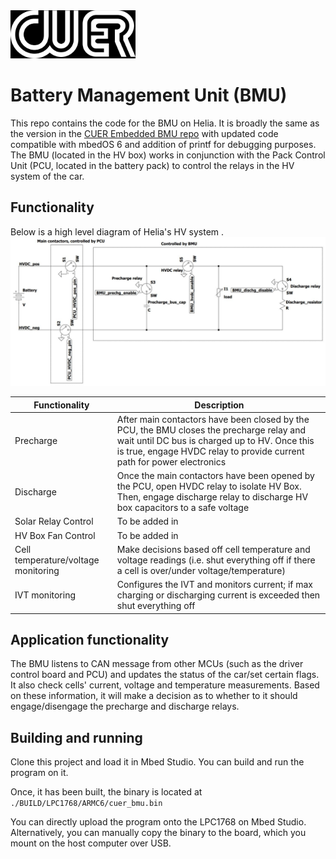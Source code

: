 <img src="./resources/cuer_logo_black_bg.jpg" alt="drawing" width="200"/>

# Battery Management Unit (BMU)
This repo contains the code for the BMU on Helia. It is broadly the same as the version in the [CUER Embedded BMU repo](https://github.com/CUER/Embedded/blob/master/BMU/main.cpp) with updated code compatible with mbedOS 6 and addition of printf for debugging purposes. The BMU (located in the HV box) works in conjunction with the Pack Control Unit (PCU, located in the battery pack) to control the relays in the HV system of the car.

## Functionality
Below is a high level diagram of Helia's HV system .
<img src="./resources/hv_box_high_level_diagram.jpg" alt="drawing" width="700"/>

| Functionality | Description |
| --- | --- |
| Precharge | After main contactors have been closed by the PCU, the BMU closes the precharge relay and wait until DC bus is charged up to HV. Once this is true, engage HVDC relay to provide current path for power electronics |
| Discharge | Once the main contactors have been opened by the PCU, open HVDC relay to isolate HV Box. Then, engage discharge relay to discharge HV box capacitors to a safe voltage |
| Solar Relay Control | To be added in |
| HV Box Fan Control | To be added in |
| Cell temperature/voltage monitoring | Make decisions based off cell temperature and voltage readings (i.e. shut everything off if there a cell is over/under voltage/temperature) |
| IVT monitoring | Configures the IVT and monitors current; if max charging or discharging current is exceeded then shut everything off |

## Application functionality
The BMU listens to CAN message from other MCUs (such as the driver control board and PCU) and updates the status of the car/set certain flags.  It also check cells' current, voltage and temperature measurements. Based on these information, it will make a decision as to whether to it should engage/disengage the precharge and discharge relays.

## Building and running
Clone this project and load it in Mbed Studio. You can build and run the program on it.

Once, it has been built, the binary is located at `./BUILD/LPC1768/ARMC6/cuer_bmu.bin`</br>

You can directly upload the program onto the LPC1768 on Mbed Studio.
Alternatively, you can manually copy the binary to the board, which you mount on the host computer over USB.

